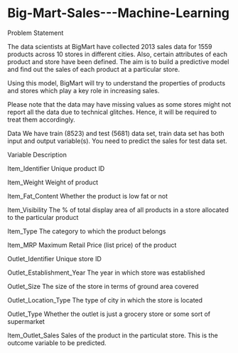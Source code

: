 # Big-Mart-Sales---Machine-Learning
Problem Statement

The data scientists at BigMart have collected 2013 sales data for 1559 products across 10 stores in different cities. Also, certain attributes of each product and store have been defined. The aim is to build a predictive model and find out the sales of each product at a particular store.

Using this model, BigMart will try to understand the properties of products and stores which play a key role in increasing sales.

 

Please note that the data may have missing values as some stores might not report all the data due to technical glitches. Hence, it will be required to treat them accordingly.

Data
We have train (8523) and test (5681) data set, train data set has both input and output variable(s). You need to predict the sales for test data set.

 

Variable Description

Item_Identifier  Unique product ID


Item_Weight  Weight of product


Item_Fat_Content  Whether the product is low fat or not


Item_Visibility The % of total display area of all products in a store allocated to the particular product


Item_Type The category to which the product belongs


Item_MRP Maximum Retail Price (list price) of the product


Outlet_Identifier Unique store ID


Outlet_Establishment_Year The year in which store was established


Outlet_Size The size of the store in terms of ground area covered


Outlet_Location_Type The type of city in which the store is located


Outlet_Type Whether the outlet is just a grocery store or some sort of supermarket


Item_Outlet_Sales Sales of the product in the particulat store. This is the outcome variable to be predicted.
